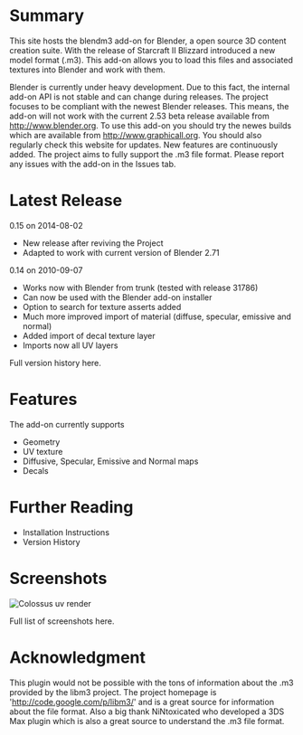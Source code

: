 Summary
=======

This site hosts the blendm3 add-on for Blender, a open source 3D
content creation suite. With the release of Starcraft II Blizzard
introduced a new model format (.m3). This add-on allows you to load
this files and associated textures into Blender and work with them.

Blender is currently under heavy development. Due to this fact, the
internal add-on API is not stable and can change during releases. The
project focuses to be compliant with the newest Blender releases. This
means, the add-on will not work with the current 2.53 beta release
available from http://www.blender.org. To use this add-on you should
try the newes builds which are available from
http://www.graphicall.org. You should also regularly check this
website for updates. New features are continuously added. The project
aims to fully support the .m3 file format. Please report any issues
with the add-on in the Issues tab.

Latest Release
==============

0.15 on 2014-08-02

* New release after reviving the Project
* Adapted to work with current version of Blender 2.71

0.14 on 2010-09-07

* Works now with Blender from trunk (tested with release 31786)
* Can now be used with the Blender add-on installer
* Option to search for texture asserts added
* Much more improved import of material (diffuse, specular, emissive and normal)
* Added import of decal texture layer
* Imports now all UV layers 

Full version history here.

Features
========

The add-on currently supports

* Geometry
* UV texture
* Diffusive, Specular, Emissive and Normal maps
* Decals 

Further Reading
===============
* Installation Instructions
* Version History 

Screenshots
===========
![][screenshot]

Full list of screenshots here.

Acknowledgment
==============

This plugin would not be possible with the tons of information about
the .m3 provided by the libm3 project. The project homepage is
'http://code.google.com/p/libm3/' and is a great source for
information about the file format. Also a big thank NiNtoxicated who
developed a 3DS Max plugin which is also a great source to understand
the .m3 file format.

[screenshot]: https://raw.github.com/wiki/stante/blendm3/images/colossus_uv_render_editing_small.png
 "Colossus uv render"
